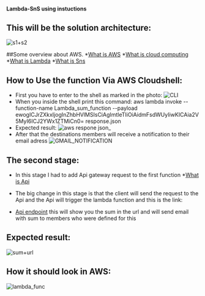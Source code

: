 #### Lambda-SnS using instuctions
## This will be the solution architecture:
![s1+s2](https://user-images.githubusercontent.com/105926044/199258774-af67700a-7533-4cc6-b9b0-df09e82e6adb.png)

##Some overview about AWS.
*[What is AWS](https://www.techtarget.com/searchaws/definition/Amazon-Web-Services)
*[What is cloud computing](https://aws.amazon.com/what-is-cloud-computing/)
*[What is Lambda](https://aws.amazon.com/lambda/)
*[What is Sns](https://docs.aws.amazon.com/sns/latest/dg/welcome.html)

## How to Use the function Via AWS Cloudshell:
* First you have to enter to the shell as marked in the photo:
![CLI](https://user-images.githubusercontent.com/105926044/199261729-bb3ff3c9-7299-40f8-8504-f571b75b9a45.png)
* When you inside the shell print this command: aws lambda invoke --function-name Lambda_sum_function --payload ewogICJrZXkxIjogInZhbHVlMSIsCiAgImtleTIiOiAidmFsdWUyIiwKICAia2V5MyI6ICJ2YWx1ZTMiCn0= response.json
* Expected result:
![aws respone json_](https://user-images.githubusercontent.com/105926044/199262456-912faa07-d82b-4f74-93c7-c6c5848871e7.jpg)
* After that the destinations members will receive a notification to their email adress
![GMAIL_NOTIFICATION](https://user-images.githubusercontent.com/105926044/199263531-d59282cd-c56b-4daa-b679-03ef780f4926.jpg)

## The second stage:
* In this stage I had to add Api gateway request to the first function
*[What is Api](https://www.redhat.com/en/topics/api/what-does-an-api-gateway-do)

* The big change in this stage is that the client will send the request to the Api and the Api will trigger the lambda function and this is the link:
* [Api endpoint](https://jhwbrrnsa2.execute-api.us-east-1.amazonaws.com/Lambda_sum_function) this will show you the sum in the url and will send email with sum to members who were defined for this

## Expected result:
![sum+url](https://user-images.githubusercontent.com/105926044/199266048-73b08ebf-9e2a-41fd-a25c-2ca12b395e18.jpg)

## How it should look in AWS:
![lambda_func](https://user-images.githubusercontent.com/105926044/199266378-092a0302-dd56-4ee2-b70a-4efa9d7e8188.jpg)
